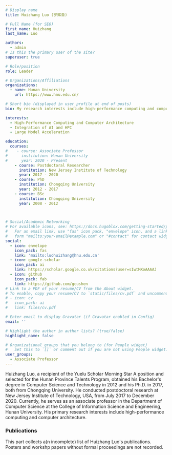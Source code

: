 ```yaml
---
# Display name
title: Huizhang Luo (罗辉章)

# Full Name (for SEO)
first_name: Huizhang
last_name: Luo

authors:
  - admin
# Is this the primary user of the site?
superuser: true

# Role/position
role: Leader

# Organizations/Affiliations
organizations:
  - name: Hunan University
    url: https://www.hnu.edu.cn/

# Short bio (displayed in user profile at end of posts)
bio: My research interests include high-performance computing and computer architecture, integration of AI and HPC and large model acceleration.

interests:
  - High-Performance Computing and Computer Architecture
  - Integration of AI and HPC
  - Large Model Acceleration

education:
  courses:
#    - course: Associate Professor
#      institution: Hunan University
#      year: 2020 - Present
    - course: Postdoctoral Researcher 
      institution: New Jersey Institute of Technology
      year: 2017 - 2020
    - course: PhD
      institution: Chongqing University
      year: 2012 - 2017
    - course: BSc
      institution: Chongqing University
      year: 2008 - 2012
      


# Social/Academic Networking
# For available icons, see: https://docs.hugoblox.com/getting-started/page-builder/#icons
#   For an email link, use "fas" icon pack, "envelope" icon, and a link in the
#   form "mailto:your-email@example.com" or "#contact" for contact widget.
social:
  - icon: envelope
    icon_pack: fas
    link: 'mailto:luohuizhang@hnu.edu.cn'
  - icon: google-scholar
    icon_pack: ai
    link: https://scholar.google.co.uk/citations?user=sIwtMXoAAAAJ
  - icon: github
    icon_pack: fab
    link: https://github.com/gcushen
# Link to a PDF of your resume/CV from the About widget.
# To enable, copy your resume/CV to `static/files/cv.pdf` and uncomment the lines below.
# - icon: cv
#   icon_pack: ai
#   link: files/cv.pdf

# Enter email to display Gravatar (if Gravatar enabled in Config)
email: ''

# Highlight the author in author lists? (true/false)
highlight_name: false

# Organizational groups that you belong to (for People widget)
#   Set this to `[]` or comment out if you are not using People widget.
user_groups:
  - Associate Professor
---
```


Huizhang Luo, a recipient of the Yuelu Scholar Morning Star A position and selected for the Hunan Province Talents Program, obtained his Bachelor's degree in Computer Science and Technology in 2012 and his Ph.D. in 2017, both from Chongqing University. He conducted postdoctoral research at New Jersey Institute of Technology, USA, from July 2017 to December 2020. Currently, he serves as an associate professor in the Department of Computer Science at the College of Information Science and Engineering, Hunan University. His primary research interests include high-performance computing and computer architecture. 


### Publications
This part collects a(n incomplete) list of Huizhang Luo's publications. Posters and workshp papers without formal proceedings are not recorded. 

[//]: # (More information is available at [Google Scholar]&#40;https://scholar.google.com/citations?hl=en&user=9EIFPO4AAAAJ&#41; and dblp.)

[//]: # ()
[//]: # (<div style="margin-bottom: 20px;">)

[//]: # (    <div style="color: #8B0000; font-weight: bold; margin-bottom: 5px; display: flex;">)

[//]: # (        <div style="min-width: 40px; text-align: right; margin-right: 10px;">[OSDI 2024]</div>)

[//]: # (        <div style="flex: 1;">)

[//]: # (            Enabling Tensor Language Model to Assist in Generating High-Performance Tensor Programs for Deep Learning<br>)

[//]: # (            <span style="color: #333; font-size: 0.9em; font-weight: lighter;">)

[//]: # (                Yi Zhai, Sijia Yang, Keyu Pan, Renwei Zhang, Shuo Liu, Chao Liu, Zichun Ye, Jianmin Ji, <strong>Jie Zhao</strong>, Yu Zhang, and Yanyong Zhang <br>)

[//]: # (                <em>In 18th USENIX Symposium on Operating Systems Design and Implementation &#40;OSDI 24&#41; Jul 2024</em>)

[//]: # (            </span>)

[//]: # (        </div>)

[//]: # (    </div>)

[//]: # (</div>)

[//]: # ()
[//]: # (<div style="margin-bottom: 20px;">)

[//]: # (    <div style="color: #8B0000; font-weight: bold; margin-bottom: 5px; display: flex;">)

[//]: # (        <div style="min-width: 40px; text-align: right; margin-right: 10px;">[PPoPP 2024]</div>)

[//]: # (        <div style="flex: 1;">)

[//]: # (            A Holistic Approach to Automatic Mixed-Precision Code Generation and Tuning for Affine Programs<br>)

[//]: # (            <span style="color: #333; font-size: 0.9em; font-weight: lighter;">)

[//]: # (                Jinchen Xu, Guanghui Song, Bei Zhou, Fei Li, Jiangwei Hao, and <strong>Jie Zhao</strong> <br>)

[//]: # (                <em>In Proceedings of the 29th ACM SIGPLAN Annual Symposium on Principles and Practice of Parallel Programming Jul 2024 </em>)

[//]: # (            </span>)

[//]: # (        </div>)

[//]: # (    </div>)

[//]: # (</div>)

[//]: # ()
[//]: # (<div style="margin-bottom: 20px;">)

[//]: # (    <div style="color: #8B0000; font-weight: bold; margin-bottom: 5px; display: flex;">)

[//]: # (        <div style="min-width: 40px; text-align: right; margin-right: 10px;">[TOCS 2024]</div>)

[//]: # (        <div style="flex: 1;">)

[//]: # (            Modeling the Interplay between Loop Tiling and Fusion in Optimizing Compilers Using Affine Relations<br>)

[//]: # (            <span style="color: #333; font-size: 0.9em; font-weight: lighter;">)

[//]: # (                <strong>Jie Zhao</strong>, Jinchen Xu, Peng Di, Wang Nie, Jiahui Hu, Yanzhi Yi, Sijia Yang, Zhen Geng, Renwei Zhang, Bojie Li, Zhiliang Gan, and Xuefeng Jin<br>)

[//]: # (                <em>ACM Trans. Comput. Syst. Jan 2024</em>)

[//]: # (            </span>)

[//]: # (        </div>)

[//]: # (    </div>)

[//]: # (</div>)

[//]: # ()
[//]: # (<div style="margin-bottom: 20px;">)

[//]: # (    <div style="color: #8B0000; font-weight: bold; margin-bottom: 5px; display: flex;">)

[//]: # (        <div style="min-width: 40px; text-align: right; margin-right: 10px;">[MLSys 2023]</div>)

[//]: # (        <div style="flex: 1;">)

[//]: # (            SIRIUS: Harvesting Whole-Program Optimization Opportunities for DNNs<br>)

[//]: # (            <span style="color: #333; font-size: 0.9em; font-weight: lighter;">)

[//]: # (                Yijin Li, Jiacheng Zhao, Qianqi Sun, Haohui Mai, Lei Chen, Wanlu Cao, Yanfan Chen, Zhicheng Li, Ying Liu, Xinyuan Zhang, Xiyu Shi, <strong>Jie Zhao</strong>, Jingling Xue, Huimin Cui, and Xiaobing Feng<br>)

[//]: # (                <em>In Proceedings of Machine Learning and Systems Jan 2023</em>)

[//]: # (            </span>)

[//]: # (        </div>)

[//]: # (    </div>)

[//]: # (</div>)

[//]: # ()
[//]: # (<div style="margin-bottom: 20px;">)

[//]: # (    <div style="color: #8B0000; font-weight: bold; margin-bottom: 5px; display: flex;">)

[//]: # (        <div style="min-width: 40px; text-align: right; margin-right: 10px;">[OSDI 2023]</div>)

[//]: # (        <div style="flex: 1;">)

[//]: # (            Effectively Scheduling Computational Graphs of Deep Neural Networks toward Their Domain-Specific Accelerators<br>)

[//]: # (            <span style="color: #333; font-size: 0.9em; font-weight: lighter;">)

[//]: # (                <strong>Jie Zhao</strong>, Siyuan Feng, Xiaoqiang Dan, Fei Liu, Chengke Wang, Sheng Yuan, Wenyuan Lv, and Qikai Xie<br>)

[//]: # (                <em>In Proceedings of the 17th USENIX Symposium on Operating Systems Design and Implementation &#40;OSDI 23&#41; Jul 2023</em>)

[//]: # (            </span>)

[//]: # (        </div>)

[//]: # (    </div>)

[//]: # (</div>)

[//]: # ()
[//]: # (<div style="margin-bottom: 20px;">)

[//]: # (    <div style="color: #8B0000; font-weight: bold; margin-bottom: 5px; display: flex;">)

[//]: # (        <div style="min-width: 40px; text-align: right; margin-right: 10px;">[ASE 2023]</div>)

[//]: # (        <div style="flex: 1;">)

[//]: # (            Eiffel: Inferring Input Ranges of Significant Floating-point Errors via Polynomial Extrapolation<br>)

[//]: # (            <span style="color: #333; font-size: 0.9em; font-weight: lighter;">)

[//]: # (                Zuoyan Zhang, Bei Zhou, Jiangwei Hao, Hongru Yang, Mengqi Cui, Yuchang Zhou, Guanghui Song, Fei Li, Jinchen Xu, and <strong>Jie Zhao</strong><br>)

[//]: # (                <em>In Proceedings of the 38th IEEE/ACM International Conference on Automated Software Engineering &#40;ASE 2023&#41; Sep 2023</em>)

[//]: # (            </span>)

[//]: # (        </div>)

[//]: # (    </div>)

[//]: # (</div>)

[//]: # ()
[//]: # (<div style="margin-bottom: 20px;">)

[//]: # (    <div style="color: #8B0000; font-weight: bold; margin-bottom: 5px; display: flex;">)

[//]: # (        <div style="min-width: 40px; text-align: right; margin-right: 10px;">[PACT 2022]</div>)

[//]: # (        <div style="flex: 1;">)

[//]: # (            Parallelizing Neural Network Models Effectively on GPU by Implementing Reductions Atomically<br>)

[//]: # (            <span style="color: #333; font-size: 0.9em; font-weight: lighter;">)

[//]: # (                <strong>Jie Zhao</strong>, Cédric Bastoul, Yanzhi Yi, Jiahui Hu, Wang Nie, Renwei Zhang, Zhen Geng, Chong Li, Thibaut Tachon, and Zhiliang Gan<br>)

[//]: # (                <em>In Proceedings of 31st International Conference on Parallel Architectures and Compilation Techniques Sep 2022</em>)

[//]: # (            </span>)

[//]: # (        </div>)

[//]: # (    </div>)

[//]: # (</div>)

[//]: # ()
[//]: # (<div style="margin-bottom: 20px;">)

[//]: # (    <div style="color: #8B0000; font-weight: bold; margin-bottom: 5px; display: flex;">)

[//]: # (        <div style="min-width: 40px; text-align: right; margin-right: 10px;">[ICPP 2022]</div>)

[//]: # (        <div style="flex: 1;">)

[//]: # (            Automatically Generating High-performance Matrix Multiplication Kernels on the Latest Sunway Processor<br>)

[//]: # (            <span style="color: #333; font-size: 0.9em; font-weight: lighter;">)

[//]: # (                Xiaohan Tao, Yu Zhu, Boyang Wang, Jinlong Xu, Jianmin Pang, and <strong>Jie Zhao</strong><br>)

[//]: # (                <em>In Proceedings of the 51st International Conference on Parallel Processing Sep 2022</em>)

[//]: # (            </span>)

[//]: # (        </div>)

[//]: # (    </div>)

[//]: # (</div>)

[//]: # ()
[//]: # (<div style="margin-bottom: 20px;">)

[//]: # (    <div style="color: #8B0000; font-weight: bold; margin-bottom: 5px; display: flex;">)

[//]: # (        <div style="min-width: 40px; text-align: right; margin-right: 10px;">[MLSys 2022]</div>)

[//]: # (        <div style="flex: 1;">)

[//]: # (            Apollo: Automatic Partition-based Operator Fusion through Layer by Layer Optimization<br>)

[//]: # (            <span style="color: #333; font-size: 0.9em; font-weight: lighter;">)

[//]: # (                <strong>Jie Zhao</strong>, Xiong Gao, Ruijie Xia, Zhaochuang Zhang, Deshi Chen, Lei Chen, Renwei Zhang, Zhen Geng, Bin Cheng, and Xuefeng Jin<br>)

[//]: # (                <em>In Proceedings of Machine Learning and Systems Sep 2022</em>)

[//]: # (            </span>)

[//]: # (        </div>)

[//]: # (    </div>)

[//]: # (</div>)
